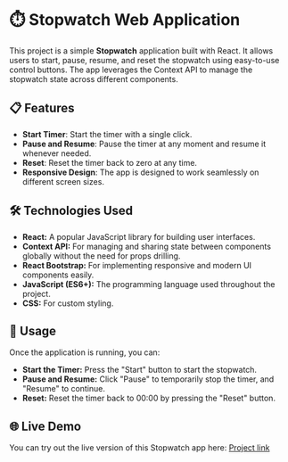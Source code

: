 # ⏱️ Stopwatch Web Application

This project is a simple **Stopwatch** application built with React. It allows users to start, pause, resume, and reset the stopwatch using easy-to-use control buttons. The app leverages the Context API to manage the stopwatch state across different components.

## 📋 Features

- **Start Timer**: Start the timer with a single click.
- **Pause and Resume**: Pause the timer at any moment and resume it whenever needed.
- **Reset**: Reset the timer back to zero at any time.
- **Responsive Design**: The app is designed to work seamlessly on different screen sizes.

## 🛠️ Technologies Used
- **React:** A popular JavaScript library for building user interfaces.
- **Context API:** For managing and sharing state between components globally without the need for props drilling.
- **React Bootstrap:** For implementing responsive and modern UI components easily.
- **JavaScript (ES6+):** The programming language used throughout the project.
- **CSS:** For custom styling.

## 📄 Usage
Once the application is running, you can:

- **Start the Timer:** Press the "Start" button to start the stopwatch.
- **Pause and Resume:** Click "Pause" to temporarily stop the timer, and "Resume" to continue.
- **Reset:** Reset the timer back to 00:00 by pressing the "Reset" button.

## 🌐 Live Demo
You can try out the live version of this Stopwatch app here:
[Project link](https://stop-watch-delta-rust.vercel.app/)
